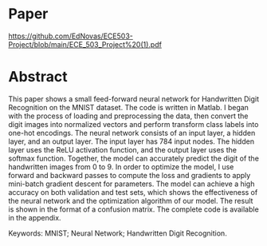 # Paper

https://github.com/EdNovas/ECE503-Project/blob/main/ECE_503_Project%20(1).pdf

# Abstract

This paper shows a small feed-forward neural network for Handwritten Digit
Recognition on the MNIST dataset. The code is written in Matlab. I began with the
process of loading and preprocessing the data, then convert the digit images into normalized vectors and perform transform class labels into one-hot encodings. The neural
network consists of an input layer, a hidden layer, and an output layer. The input layer
has 784 input nodes. The hidden layer uses the ReLU activation function, and the output
layer uses the softmax function. Together, the model can accurately predict the digit of
the handwritten images from 0 to 9. In order to optimize the model, I use forward and
backward passes to compute the loss and gradients to apply mini-batch gradient descent
for parameters. The model can achieve a high accuracy on both validation and test sets,
which shows the effectiveness of the neural network and the optimization algorithm of
our model. The result is shown in the format of a confusion matrix. The complete code is
available in the appendix.

Keywords: MNIST; Neural Network; Handwritten Digit Recognition.
